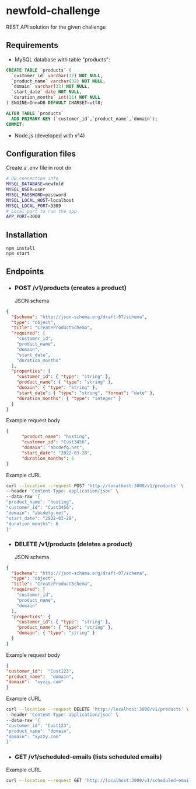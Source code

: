 
# newfold-challenge
REST API solution for the given challenge
## Requirements
- MySQL database with table "products":
```sql
CREATE TABLE `products` (
  `customer_id` varchar(32) NOT NULL,
  `product_name` varchar(32) NOT NULL,
  `domain` varchar(32) NOT NULL,
  `start_date` date NOT NULL,
  `duration_months` int(11) NOT NULL
) ENGINE=InnoDB DEFAULT CHARSET=utf8;

ALTER TABLE `products`
  ADD PRIMARY KEY (`customer_id`,`product_name`,`domain`);
COMMIT;
``` 
- Node.js (developed with v14)
## Configuration files
Create a .env file in root dir
```bash
# DB connection info
MYSQL_DATABASE=newfold
MYSQL_USER=user
MYSQL_PASSWORD=password
MYSQL_LOCAL_HOST=localhost
MYSQL_LOCAL_PORT=3309
# Local port to run the app
APP_PORT=3000
```
## Installation
```
npm install
npm start
```

## Endpoints
* ### POST /v1/products (creates a product)
  JSON schema
```json
{
  "$schema": "http://json-schema.org/draft-07/schema",
  "type": "object",
  "title": "CreateProductSchema",
  "required": [
    "customer_id",
    "product_name",
    "domain",
    "start_date",
    "duration_months"
  ],
  "properties": {
    "customer_id": { "type": "string" },
    "product_name": { "type": "string" },
    "domain": { "type": "string" },
    "start_date": { "type": "string", "format": "date" },
    "duration_months": { "type": "integer" }
  }
}
```
Example request body
```json
{
      "product_name": "hosting",
      "customer_id": "Cust3456",
      "domain": "abcdefg.net",
      "start_date": "2022-03-28",
      "duration_months": 6
}
```

Example cURL
```bash
curl --location --request POST 'http://localhost:3000/v1/products' \
--header 'Content-Type: application/json' \
--data-raw '{
"product_name": "hosting",
"customer_id": "Cust3456",
"domain": "abcdefg.net",
"start_date": "2022-03-28",
"duration_months": 6
}'
```
* ### DELETE /v1/products (deletes a product)
  JSON schema
```json
{
  "$schema": "http://json-schema.org/draft-07/schema",
  "type": "object",
  "title": "CreateProductSchema",
  "required": [
    "customer_id",
    "product_name",
    "domain"
  ],
  "properties": {
    "customer_id": { "type": "string" },
    "product_name": { "type": "string" },
    "domain": { "type": "string" }
  }
}
```
Example request body
```json
{
"customer_id":  "Cust123",
"product_name":  "domain",
"domain":  "xyzzy.com"
}
```
Example cURL
```bash
curl --location --request DELETE 'http://localhost:3000/v1/products' \
--header 'Content-Type: application/json' \
--data-raw '{
"customer_id": "Cust123",
"product_name": "domain",
"domain": "xyzzy.com"
}'
```
* ### GET /v1/scheduled-emails (lists scheduled emails)
Example cURL
```bash
curl --location --request GET 'http://localhost:3000/v1/scheduled-emails'
```